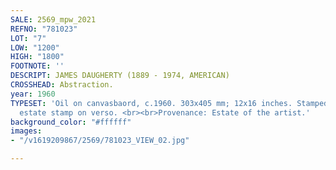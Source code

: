```yaml
---
SALE: 2569_mpw_2021
REFNO: "781023"
LOT: "7"
LOW: "1200"
HIGH: "1800"
FOOTNOTE: ''
DESCRIPT: JAMES DAUGHERTY (1889 - 1974, AMERICAN)
CROSSHEAD: Abstraction.
year: 1960
TYPESET: 'Oil on canvasbaord, c.1960. 303x405 mm; 12x16 inches. Stamped with the artist''s
  estate stamp on verso. <br><br>Provenance: Estate of the artist.'
background_color: "#ffffff"
images:
- "/v1619209867/2569/781023_VIEW_02.jpg"

---
```

